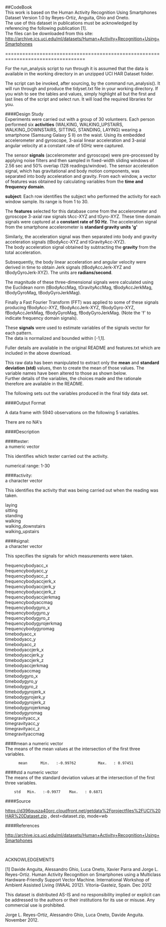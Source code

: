 ##CodeBook
<br/>
This work is based on the Human Activity Recognition Using Smartphones Dataset
Version 1.0 by  Reyes-Ortiz,  Anguita, Ghio and  Oneto.<br/>
The use of this dataset in publications must be acknowledged by referencing the following publication [1].<br/>
The files can be downloaded from this site:<br/>
http://archive.ics.uci.edu/ml/datasets/Human+Activity+Recognition+Using+Smartphones

==================================================================================

For the run_analysis script to run through it is assumed that the data is available in the working directory in an unzipped UCI HAR Dataset folder.

The script can be invoked, after sourcing, by the command run_analysis().  It will run through and produce the tidyset.txt file in your working directory.  If you wish to see the tables and values, simply highlight all but the first and last lines of the script and select run.  It will load the required libraries for you.

####Design Study<br/>
Experiments were carried out with a group of 30 volunteers. Each person performed six **activities** (WALKING, WALKING_UPSTAIRS, WALKING_DOWNSTAIRS, SITTING, STANDING, LAYING) wearing a smartphone (Samsung Galaxy S II) on the waist. Using its embedded accelerometer and gyroscope, 3-axial linear acceleration and 3-axial angular velocity at a constant rate of 50Hz were captured. 

The sensor **signals** (accelerometer and gyroscope) were pre-processed by applying noise filters and then sampled in fixed-width sliding windows of 2.56 sec and 50% overlap (128 readings/window). The sensor acceleration signal, which has gravitational and body motion components, was separated into body acceleration and gravity.  From each window, a vector of features was obtained by calculating variables from the **time and frequency domain**. 

**subject**: Each row identifies the subject who performed the activity for each window sample. Its range is from 1 to 30. 

The **features** selected for this database come from the accelerometer and gyroscope 3-axial raw signals tAcc-XYZ and tGyro-XYZ. 
These time domain signals were captured at a **constant rate of 50 Hz**. 
The acceleration signal from the smartphone accelerometer is **standard gravity units 'g'**

Similarly, the acceleration signal was then separated into body and gravity acceleration signals (tBodyAcc-XYZ and tGravityAcc-XYZ). <br/>
The body acceleration signal obtained by subtracting the **gravity** from the total acceleration. 

Subsequently, the body linear acceleration and angular velocity were derived in time to obtain Jerk signals (tBodyAccJerk-XYZ and tBodyGyroJerk-XYZ).  The units are **radians/second**.

The magnitude of these three-dimensional signals were calculated using the Euclidean norm (tBodyAccMag, tGravityAccMag, tBodyAccJerkMag, tBodyGyroMag, tBodyGyroJerkMag). 

Finally a Fast Fourier Transform (FFT) was applied to some of these signals producing fBodyAcc-XYZ, fBodyAccJerk-XYZ, fBodyGyro-XYZ, fBodyAccJerkMag, fBodyGyroMag, fBodyGyroJerkMag. (Note the 'f' to indicate frequency domain signals). 

These **signals** were used to estimate variables of the signals vector for each pattern.<br/>
The data is normalized and bounded within [-1,1].

Fuller details are available in the original README and features.txt which are included in the above download.

This raw data has been manipulated to extract only the **mean** and **standard deviation (std)** values, then to create the mean of those values.  The variable names have been altered to those as shown below. <br/>
Further details of the variables, the choices made and the rationale therefore are available in the README.

The following sets out the variables produced in the final tidy data set.

####Output Format

A data frame with 5940 observations on the following 5 variables.
  
There are no NA's
  
####Description

####tester:<br/>
a numeric vector

This identifies which tester carried out the activity.

numerical range: 1-30   

####activity:<br/>
a character vector<br>

This identifies the activity that was being carried out when the reading was taken.

laying             
sitting           
standing           
walking           
walking_downstairs<br/>
walking_upstairs  


####signal:<br/>
a character vector

This specifies the signals for which measurements were taken.

frequencybodyacc_x       
frequencybodyacc_y      
frequencybodyacc_z       
frequencybodyaccjerk_x  
frequencybodyaccjerk_y   
frequencybodyaccjerk_z  
frequencybodyaccjerkmag  
frequencybodyaccmag     
frequencybodygyro_x      
frequencybodygyro_y     
frequencybodygyro_z      
frequencybodygyrojerkmag<br/>
frequencybodygyromag     
timebodyacc_x           
timebodyacc_y            
timebodyacc_z           
timebodyaccjerk_x        
timebodyaccjerk_y       
timebodyaccjerk_z        
timebodyaccjerkmag      
timebodyaccmag           
timebodygyro_x          
timebodygyro_y           
timebodygyro_z          
timebodygyrojerk_x       
timebodygyrojerk_y      
timebodygyrojerk_z       
timebodygyrojerkmag     
timebodygyromag          
timegravityacc_x        
timegravityacc_y         
timegravityacc_z        
timegravityaccmag       

   
####mean
a numeric vector<br/>
The means of the mean values at the intersection of the first three variables.
          
          mean      Min.   :-0.99762          Max.   : 0.97451
####std
a numeric vector<br/>
The means of the standard deviation values at the intersection of the first three variables.
        
        std   Min.   :-0.9977    Max.   : 0.6871  
        
####Source

https://d396qusza40orc.cloudfront.net/getdata%2Fprojectfiles%2FUCI%20HAR%20Dataset.zip , dest=dataset.zip, mode=wb


####References

http://archive.ics.uci.edu/ml/datasets/Human+Activity+Recognition+Using+Smartphones

<br/>

ACKNOWLEDGEMENTS

[1] Davide Anguita, Alessandro Ghio, Luca Oneto, Xavier Parra and Jorge L. Reyes-Ortiz. Human Activity Recognition on Smartphones using a Multiclass Hardware-Friendly Support Vector Machine. International Workshop of Ambient Assisted Living (IWAAL 2012). Vitoria-Gasteiz, Spain. Dec 2012

This dataset is distributed AS-IS and no responsibility implied or explicit can be addressed to the authors or their institutions for its use or misuse. Any commercial use is prohibited.

Jorge L. Reyes-Ortiz, Alessandro Ghio, Luca Oneto, Davide Anguita. November 2012.

